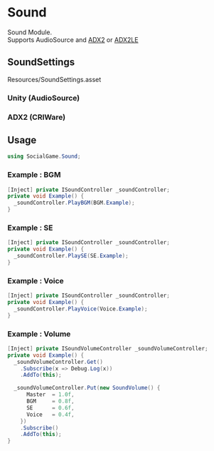 # Sound
Sound Module.  
Supports AudioSource and [ADX2](https://game.criware.jp/products/adx2-smartphone/) or [ADX2LE](https://www.adx2le.com/)


## SoundSettings
Resources/SoundSettings.asset

### Unity (AudioSource)

### ADX2 (CRIWare)



## Usage
```cs
using SocialGame.Sound;
```

### Example : BGM
```cs
[Inject] private ISoundController _soundController;
private void Example() {
  _soundController.PlayBGM(BGM.Example);
}
```

### Example : SE
```cs
[Inject] private ISoundController _soundController;
private void Example() {
  _soundController.PlaySE(SE.Example);
}
```

### Example : Voice
```cs
[Inject] private ISoundController _soundController;
private void Example() {
  _soundController.PlayVoice(Voice.Example);
}
```

### Example : Volume
```cs
[Inject] private ISoundVolumeController _soundVolumeController;
private void Example() {
  _soundVolumeController.Get()
    .Subscribe(x => Debug.Log(x))
    .AddTo(this);

  _soundVolumeController.Put(new SoundVolume() {
      Master  = 1.0f,
      BGM     = 0.8f,
      SE      = 0.6f,
      Voice   = 0.4f,
    })
    .Subscribe()
    .AddTo(this);
}
```
